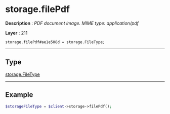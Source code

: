 # storage.filePdf

**Description** : *PDF document image\. MIME type: application/pdf*

**Layer** : 211

```tl
storage.filePdf#ae1e508d = storage.FileType;
```

---

## Type

[storage.FileType](type/storage.FileType)

---

## Example

```php
$storageFileType = $client->storage->filePdf();
```